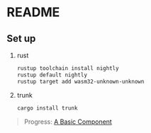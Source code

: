 # README

## Set up

1. rust
    ```bash
    rustup toolchain install nightly
    rustup default nightly
    rustup target add wasm32-unknown-unknown

    ```
2. trunk
    ```bash
    cargo install trunk

    ```

> Progress: [A Basic Component](https://book.leptos.dev/view/01_basic_component.html)
